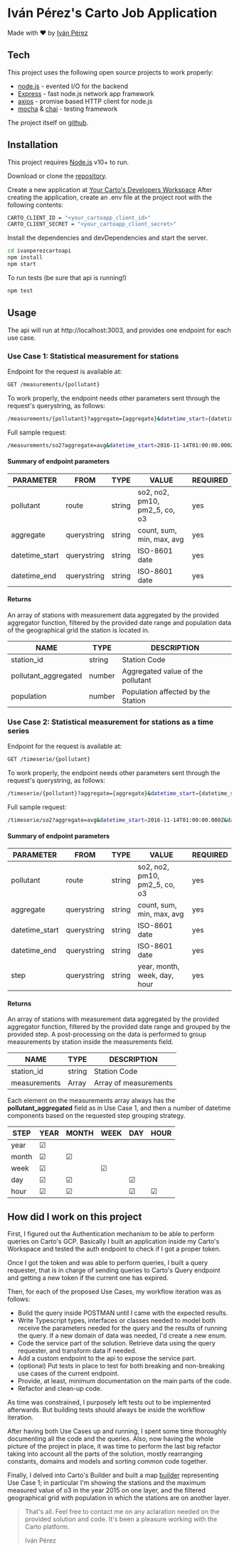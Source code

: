 # Iván Pérez's Carto Job Application

Made with ❤️ by [Iván Pérez][myself]

## Tech

This project uses the following open source projects to work properly:

- [node.js] - evented I/O for the backend
- [Express] - fast node.js network app framework
- [axios] - promise based HTTP client for node.js
- [mocha] & [chai] - testing framework

The project itself on [github][public-repo].

## Installation

This project requires [Node.js][node.js] v10+ to run.

Download or clone the [repository][git-repo-url].

Create a new application at [Your Carto's Developers Workspace][carto-dev]
After creating the application, create an .env file at the project root with the following contents:

```sh
CARTO_CLIENT_ID = "<your_cartoapp_client_id>"
CARTO_CLIENT_SECRET = "<your_cartoapp_client_secret>"
```

Install the dependencies and devDependencies and start the server.

```sh
cd ivanperezcartoapi
npm install
npm start
```

To run tests (be sure that api is running!)

```sh
npm test
```

## Usage

The api will run at http://localhost:3003, and provides one endpoint for each use case.

### Use Case 1: Statistical measurement for stations

Endpoint for the request is available at:

```sh
GET /measurements/{pollutant}
```

To work properly, the endpoint needs other parameters sent through the request's querystring, as follows:

```sh
/measurements/{pollutant}?aggregate={aggregate}&datetime_start={datetime_start}&datetime_end={datetime_end}
```

Full sample request:

```sh
/measurements/so2?aggregate=avg&datetime_start=2016-11-14T01:00:00.000Z&datetime_end=2016-11-30T22:30:00.000Z
```

#### Summary of endpoint parameters

| PARAMETER      | FROM        | TYPE   | VALUE                         | REQUIRED |
| -------------- | ----------- | ------ | ----------------------------- | -------- |
| pollutant      | route       | string | so2, no2, pm10, pm2_5, co, o3 | yes      |
| aggregate      | querystring | string | count, sum, min, max, avg     | yes      |
| datetime_start | querystring | string | ISO-8601 date                 | yes      |
| datetime_end   | querystring | string | ISO-8601 date                 | yes      |

#### Returns

An array of stations with measurement data aggregated by the provided aggregator function, filtered by the provided date range and population data of the geographical grid the station is located in.

| NAME                 | TYPE   | DESCRIPTION                        |
| -------------------- | ------ | ---------------------------------- |
| station_id           | string | Station Code                       |
| pollutant_aggregated | number | Aggregated value of the pollutant  |
| population           | number | Population affected by the Station |

### Use Case 2: Statistical measurement for stations as a time series

Endpoint for the request is available at:

```sh
GET /timeserie/{pollutant}
```

To work properly, the endpoint needs other parameters sent through the request's querystring, as follows:

```sh
/timeserie/{pollutant}?aggregate={aggregate}&datetime_start={datetime_start}&datetime_end={datetime_end}&step=step
```

Full sample request:

```sh
/timeserie/so2?aggregate=avg&datetime_start=2016-11-14T01:00:00.000Z&datetime_end=2016-11-30T22:30:00.000Z&step=day
```

#### Summary of endpoint parameters

| PARAMETER      | FROM        | TYPE   | VALUE                         | REQUIRED |
| -------------- | ----------- | ------ | ----------------------------- | -------- |
| pollutant      | route       | string | so2, no2, pm10, pm2_5, co, o3 | yes      |
| aggregate      | querystring | string | count, sum, min, max, avg     | yes      |
| datetime_start | querystring | string | ISO-8601 date                 | yes      |
| datetime_end   | querystring | string | ISO-8601 date                 | yes      |
| step           | querystring | string | year, month, week, day, hour  | yes      |

#### Returns

An array of stations with measurement data aggregated by the provided aggregator function, filtered by the provided date range and grouped by the provided step. A post-processing on the data is performed to group measurements by station inside the measurements field.

| NAME         | TYPE   | DESCRIPTION           |
| ------------ | ------ | --------------------- |
| station_id   | string | Station Code          |
| measurements | Array  | Array of measurements |

Each element on the measurements array always has the **pollutant_aggregated** field as in Use Case 1, and then a number of datetime components based on the requested step grouping strategy.

| STEP  | YEAR | MONTH | WEEK | DAY | HOUR |
| ----- | ---- | ----- | ---- | --- | ---- |
| year  | ☑    |       |      |     |
| month | ☑    | ☑     |      |     |
| week  | ☑    |       | ☑    |     |
| day   | ☑    | ☑     |      | ☑   |
| hour  | ☑    | ☑     |      | ☑   | ☑    |

## How did I work on this project

First, I figured out the Authentication mechanism to be able to perform queries on Carto's GCP. Basically I built an application inside my Carto's Workspace and tested the auth endpoint to check if I got a proper token.

Once I got the token and was able to perform queries, I built a query requester, that is in charge of sending queries to Carto's Query endpoint and getting a new token if the current one has expired.

Then, for each of the proposed Use Cases, my workflow iteration was as follows:

- Build the query inside POSTMAN until I came with the expected results.
- Write Typescript types, interfaces or classes needed to model both receive the parameters needed for the query and the results of running the query. If a new domain of data was needed, I'd create a new enum.
- Code the service part of the solution. Retrieve data using the query requester, and transform data if needed.
- Add a custom endpoint to the api to expose the service part.
- (optional) Put tests in place to test for both breaking and non-breaking use cases of the current endpoint.
- Provide, at least, minimum documentation on the main parts of the code.
- Refactor and clean-up code.

As time was constrained, I purposely left tests out to be implemented afterwards. But building tests should always be inside the workflow iteration.

After having both Use Cases up and running, I spent some time thoroughly documenting all the code and the queries. Also, now having the whole picture of the project in place, it was time to perform the last big refactor taking into account all the parts of the solution, mostly rearranging constants, domains and models and sorting common code together.

Finally, I delved into Carto's Builder and built a map [builder] representing Use Case 1; in particular I'm showing the stations and the maximum measured value of o3 in the year 2015 on one layer, and the filtered geographical grid with population in which the stations are on another layer.

> That's all.
> Feel free to contact me on any aclaration needed on the provided solution and code. It's been a pleasure working with the Carto platform.
>
> Iván Pérez

[public-repo]: https://github.com/lukegothic/ivanperezcartoapi
[git-repo-url]: https://github.com/lukegothic/ivanperezcartoapi.git
[myself]: https://github.com/lukegothic
[node.js]: http://nodejs.org
[express]: http://expressjs.com
[axios]: https://axios-http.com
[mocha]: https://mochajs.org
[chai]: https://www.chaijs.com
[carto-dev]: https://pinea.app.carto.com/developers
[builder]: https://pinea.app.carto.com/map/e2e92ea7-d2be-4db1-a04a-f26fe3c5155e
